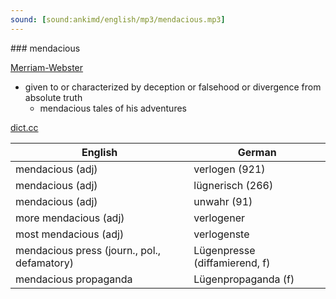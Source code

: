 ```yaml
---
sound: [sound:ankimd/english/mp3/mendacious.mp3]
---
```


\### mendacious

[Merriam-Webster](https://www.merriam-webster.com/dictionary/mendacious)

- given to or characterized by deception or falsehood or divergence from absolute truth
    - mendacious tales of his adventures

[dict.cc](https://www.dict.cc/mendacious)

| English        | German       |
| -------------- | ------------ |
| mendacious (adj) | verlogen (921) |
| mendacious (adj) | lügnerisch (266) |
| mendacious (adj) | unwahr (91) |
| more mendacious (adj) | verlogener |
| most mendacious (adj) | verlogenste |
| mendacious press (journ., pol., defamatory) | Lügenpresse (diffamierend, f) |
| mendacious propaganda | Lügenpropaganda (f) |
